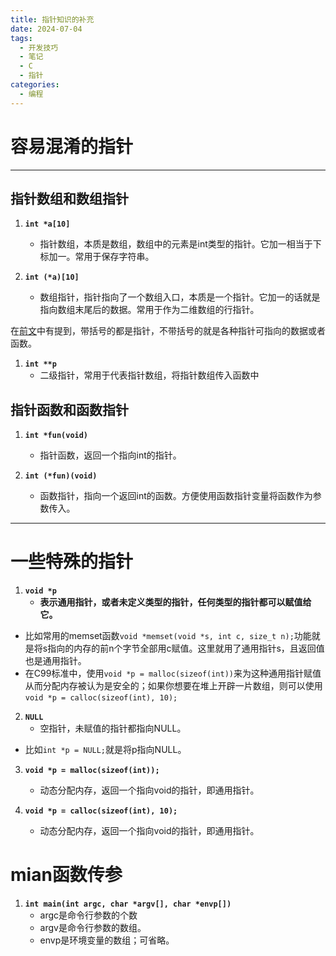 ```yaml
---
title: 指针知识的补充
date: 2024-07-04
tags:
  - 开发技巧
  - 笔记
  - C
  - 指针
categories:
  - 编程
---
```

# 容易混淆的指针

---

## 指针数组和数组指针
1. **`int *a[10]`**
   * 指针数组，本质是数组，数组中的元素是int类型的指针。它加一相当于下标加一。常用于保存字符串。

2. **`int (*a)[10]`**
   * 数组指针，指针指向了一个数组入口，本质是一个指针。它加一的话就是指向数组末尾后的数据。常用于作为二维数组的行指针。

在[前文](https://zaiyuyou.github.io/2024/07/01/2024-7-2-03/)中有提到，带括号的都是指针，不带括号的就是各种指针可指向的数据或者函数。


1. **`int **p`**
   * 二级指针，常用于代表指针数组，将指针数组传入函数中 

## 指针函数和函数指针
1. **`int *fun(void)`**
   * 指针函数，返回一个指向int的指针。

2. **`int (*fun)(void)`**
   * 函数指针，指向一个返回int的函数。方便使用函数指针变量将函数作为参数传入。

---

# 一些特殊的指针

1. **`void *p`**
   * **表示通用指针，或者未定义类型的指针，任何类型的指针都可以赋值给它。**
  * 比如常用的memset函数`void *memset(void *s, int c, size_t n);`功能就是将s指向的内存的前n个字节全部用c赋值。这里就用了通用指针s，且返回值也是通用指针。
  * 在C99标准中，使用`void *p = malloc(sizeof(int))`来为这种通用指针赋值从而分配内存被认为是安全的；如果你想要在堆上开辟一片数组，则可以使用`void *p = calloc(sizeof(int), 10);`

2. **`NULL`**
   * 空指针，未赋值的指针都指向NULL。
 * 比如`int *p = NULL;`就是将p指向NULL。

3. **`void *p = malloc(sizeof(int));`**
   * 动态分配内存，返回一个指向void的指针，即通用指针。

4. **`void *p = calloc(sizeof(int), 10);`**
   * 动态分配内存，返回一个指向void的指针，即通用指针。


# mian函数传参

1. **`int main(int argc, char *argv[], char *envp[])`**
   * argc是命令行参数的个数
   * argv是命令行参数的数组。
   * envp是环境变量的数组；可省略。
